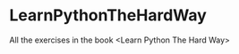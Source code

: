 LearnPythonTheHardWay
=====================
All the exercises in the book \<Learn Python The Hard Way\>
